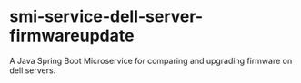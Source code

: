 # smi-service-dell-server-firmwareupdate
A Java Spring Boot Microservice for comparing and upgrading firmware on dell servers.
